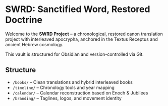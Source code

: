 # SWRD: Sanctified Word, Restored Doctrine

Welcome to the **SWRD Project** – a chronological, restored canon translation project with interleaved apocrypha, anchored in the Textus Receptus and ancient Hebrew cosmology.

This vault is structured for Obsidian and version-controlled via Git.

## Structure
- `/books/` – Clean translations and hybrid interleaved books
- `/timeline/` – Chronology tools and year mapping
- `/calendar/` – Calendar reconstruction based on Enoch & Jubilees
- `/branding/` – Taglines, logos, and movement identity